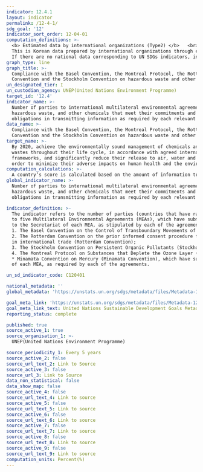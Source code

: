 ```yaml
---
indicator: 12.4.1
layout: indicator
permalink: /12-4-1/
sdg_goal: '12'
indicator_sort_order: 12-04-01
computation_definitions: >-
  <b> Estimated data by international organizations (Type2) </b>   <br>
  This is Korean data prepared by international organizations through estimation and modeling. <br>
  If there are no national data corresponding to UN SDGs indicators, international data are available for monitoring.
graph_type: line
graph_title: >-
  Compliance with the Basel Convention, the Montreal Protocol, the Rotterdam
  Convention and the Stockholm Convention on hazardous waste and other chemicals
un_designated_tier: I
un_custodian_agency: UNEP(United Nations Environment Programme)
target_id: '12.4'
indicator_name: >-
  Number of parties to international multilateral environmental agreements on
  hazardous waste, and other chemicals that meet their commitments and
  obligations in transmitting information as required by each relevant agreement
data_name: >-
  Compliance with the Basel Convention, the Montreal Protocol, the Rotterdam
  Convention and the Stockholm Convention on hazardous waste and other chemicals
target_name: >-
  By 2020, achieve the environmentally sound management of chemicals and all
  wastes throughout their life cycle, in accordance with agreed international
  frameworks, and significantly reduce their release to air, water and soil in
  order to minimize their adverse impacts on human health and the environment
computation_calculations: >-
  A country’s score is calculated based on the amount of information transmitted to the convention secretariat. 
global_indicator_name: >-
  Number of parties to international multilateral environmental agreements on
  hazardous waste, and other chemicals that meet their commitments and
  obligations in transmitting information as required by each relevant agreement

indicator_definition: >-
  The indicator refers to the number of parties (countries that have ratified, accepted, approved or accessed) 
  to five Multilateral Environmental Agreements (MEAs), which have submitted relevant information 
  to the Secretariat of each MEA, as stipulated by each of the agreements. The five MEAs are:      <br>
  1. The Basel Convention on the Control of Transboundary Movements of Hazardous Wastes and their Disposal (Basel Convention);    <br>
  2. The Rotterdam Convention on the prior informed consent procedure for certain hazardous chemicals and pesticides     <br>
  in international trade (Rotterdam Convention);
  3. The Stockholm Convention on Persistent Organic Pollutants (Stockholm Convention);    <br>
  4. The Montreal Protocol on Substances that Deplete the Ozone Layer (Montreal Protocol); and    <br>
  * Minamata Convention on Mercury (Minamata Convention), which have submitted the information to the Secretariat 
  of each MEA, as required by each of the agreements. 

un_sd_indicator_code: C120401

national_metadata: ''
global_metadata: 'https://unstats.un.org/sdgs/metadata/files/Metadata-12-04-01.pdf'

goal_meta_link: 'https://unstats.un.org/sdgs/metadata/files/Metadata-12-04-01.pdf'
goal_meta_link_text: United Nations Sustainable Development Goals Metadata (pdf 782kB)
reporting_status: complete

published: true
source_active_1: true
source_organisation_1: >- 
  UNEP(United Nations Environment Programme)

source_periodicity_1: Every 5 years
source_active_2: false
source_url_text_2: Link to Source
source_active_3: false
source_url_3: Link to Source
data_non_statistical: false
data_show_map: false
source_active_4: false
source_url_text_4: Link to source
source_active_5: false
source_url_text_5: Link to source
source_active_6: false
source_url_text_6: Link to source
source_active_7: false
source_url_text_7: Link to source
source_active_8: false
source_url_text_8: Link to source
source_active_9: false
source_url_text_9: Link to source
computation_units: Percent(%)
---
```

